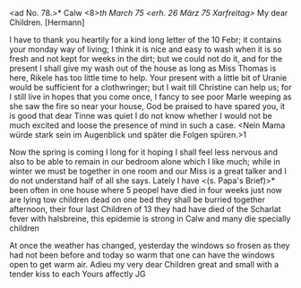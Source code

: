 <ad No. 78.>* Calw <8>*th March 75
 <erh. 26 März 75 Xarfreitag>*
My dear Children. [Hermann]

I have to thank you heartily for a kind long letter of the 10 Febr; it contains your monday way of living; I think it is nice and easy to wash when it is so fresh and not kept for weeks in the dirt; but we could not do it, and for the present I shall give my wash out of the house as long as Miss Thomas is here, Rikele has too little time to help. Your present with a little bit of Uranie would be sufficient for a clothwringer; but I wait till Christine can help us; for I still live in hopes that you come once, I fancy to see poor Marle weeping as she saw the fire so near your house, God be praised to have spared you, it is good that dear Tinne was quiet I do not know whether I would not be much excited and loose the presence of mind in such a case. <Nein Mama würde stark sein im Augenblick und später die Folgen spüren.>1

Now the spring is coming I long for it hoping I shall feel less nervous and also to be able to remain in our bedroom alone which I like much; while in winter we must be together in one room and our Miss is a great talker and I do not understand half of all she says. Lately I have <(s. Papa's Brief)>* been often in one house where 5 peopel have died in four weeks just now are lying tow children dead on one bed they shall be burried together afternoon, their four last Children of 13 they had have died of the Scharlat fever with halsbreine, this epidemie is strong in Calw and many die specially children

At once the weather has changed, yesterday the windows so frosen as they had not been before and today so warm that one can have the windows open to get warm air. Adieu my very dear Children great and small with a tender kiss to each
 Yours affectly JG

